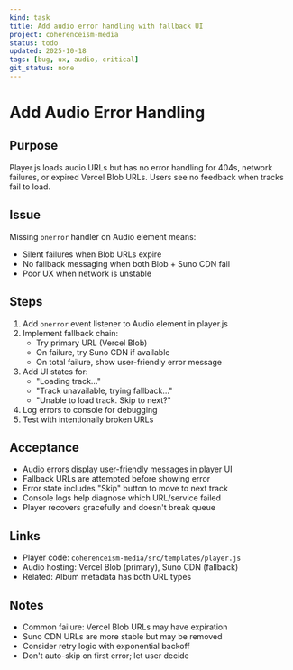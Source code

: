 ```yaml
---
kind: task
title: Add audio error handling with fallback UI
project: coherenceism-media
status: todo
updated: 2025-10-18
tags: [bug, ux, audio, critical]
git_status: none
---
```


# Add Audio Error Handling

## Purpose
Player.js loads audio URLs but has no error handling for 404s, network failures, or expired Vercel Blob URLs. Users see no feedback when tracks fail to load.

## Issue
Missing `onerror` handler on Audio element means:
- Silent failures when Blob URLs expire
- No fallback messaging when both Blob + Suno CDN fail
- Poor UX when network is unstable

## Steps
1. Add `onerror` event listener to Audio element in player.js
2. Implement fallback chain:
   - Try primary URL (Vercel Blob)
   - On failure, try Suno CDN if available
   - On total failure, show user-friendly error message
3. Add UI states for:
   - "Loading track..."
   - "Track unavailable, trying fallback..."
   - "Unable to load track. Skip to next?"
4. Log errors to console for debugging
5. Test with intentionally broken URLs

## Acceptance
- Audio errors display user-friendly messages in player UI
- Fallback URLs are attempted before showing error
- Error state includes "Skip" button to move to next track
- Console logs help diagnose which URL/service failed
- Player recovers gracefully and doesn't break queue

## Links
- Player code: `coherenceism-media/src/templates/player.js`
- Audio hosting: Vercel Blob (primary), Suno CDN (fallback)
- Related: Album metadata has both URL types

## Notes
- Common failure: Vercel Blob URLs may have expiration
- Suno CDN URLs are more stable but may be removed
- Consider retry logic with exponential backoff
- Don't auto-skip on first error; let user decide
